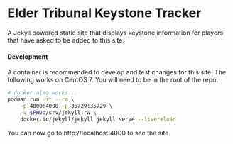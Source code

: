 # Elder Tribunal Keystone Tracker
A Jekyll powered static site that displays keystone information for players
that have asked to be added to this site.

#### Development
A container is recommended to develop and test changes for this site.
The following works on CentOS 7. You will need to be in the root of the repo.

```bash
# docker also works...
podman run -it --rm \
    -p 4000:4000 -p 35729:35729 \
    -v $PWD:/srv/jekyll:rw \
    docker.io/jekyll/jekyll jekyll serve --livereload
```

You can now go to http://localhost:4000 to see the site.

